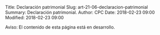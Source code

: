 Title: Declaración patrimonial
Slug: art-21-06-declaracion-patrimonial
Summary: Declaración patrimonial.
Author: CPC
Date: 2018-02-23 09:00
Modified: 2018-02-23 09:00


<div class="alert alert-info" role="alert">Aviso: El contenido de esta página está en desarrollo.</div>
